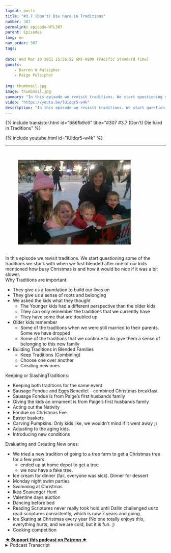 ```yaml
---
layout: posts
title: "#3.7 (Don't) Die hard in Traditions"
number: 307
permalink: episode-WTL307
parent: Episodes
lang: en
nav_order: 307
tags:

date: Wed Mar 10 2021 15:56:52 GMT-0800 (Pacific Standard Time)
guests:
    - Darren W Pulsipher
    - Paige Pulsipher

img: thumbnail.jpg
image: thumbnail.jpg
summary: "In this episode we revisit traditions. We start questioning some of the traditions we stuck with when we first blended after one of our kids mentioned how busy Christmas is and how it would be nice if it was a bit slower. "
video: "https://youtu.be/lUidqr5-w4k"
description: "In this episode we revisit traditions. We start questioning some of the traditions we stuck with when we first blended after one of our kids mentioned how busy Christmas is and how it would be nice if it was a bit slower. "
---
```


<div>
{% include transistor.html id="686fb9c6" title="#307 #3.7 (Don't) Die hard in Traditions" %}

{% include youtube.html id="lUidqr5-w4k" %}
</div>

---

<html><head></head><body><div>&nbsp;</div><div><figure data-trix-attachment="{&quot;contentType&quot;:&quot;image&quot;,&quot;height&quot;:266,&quot;url&quot;:&quot;https://lh3.googleusercontent.com/-itp6BQErieU/YElbv2isUfI/AAAAAAAFaXM/tKtWzF6j7Is7ehsdtwbAGk--e3PnZlSjwCNcBGAsYHQ/w354-h266/2011-12-17%25252017.09.31.jpg&quot;,&quot;width&quot;:354}" data-trix-content-type="image" class="attachment attachment--preview"><img src="./image0.jpg" width="354" height="266"><figcaption class="attachment__caption"></figcaption></figure></div><div><br></div><div>In this episode we revisit traditions. We start questioning some of the traditions we stuck with when we first blended after one of our kids mentioned how busy Christmas is and how it would be nice if it was a bit slower.&nbsp;</div><div>Why Traditions are important:</div><ul><li>They give us a foundation to build our lives on</li><li>They give us a sense of roots and belonging</li><li>We asked the kids what they thought<ul><li>The Younger kids had a different perspective than the older kids&nbsp;</li><li>They can only remember the traditions that we currently have</li><li>They have some that are doubled up</li></ul></li><li>Older kids remember<ul><li>Some of the traditions when we were still married to their parents. Some we have dropped</li><li>Some of the traditions that we continue to do give them a sense of belonging to this new family</li></ul></li><li>Building Traditions in Blended Families<ul><li>Keep Traditions (Combining)</li><li>Choose one over another</li><li>Creating new ones</li></ul></li></ul><div>Keeping or SlashingTraditions:</div><ul><li>Keeping both traditions for the same event</li><li>Sausage Fondue and Eggs Benedict - combined Christmas breakfast</li><li>Sausage Fondue is from Paige’s first husbands family</li><li>Giving the kids an ornament is from Paige’s first husbands family</li><li>Acting out the Nativity</li><li>Fondue on Christmas Eve</li><li>Easter baskets&nbsp;</li><li>Carving Pumpkins. Only kids like, we wouldn't mind if it went away ;)</li><li>Adjusting to the aging kids.</li><li>Introducing new conditions</li></ul><div>Evaluating and Creating New ones:</div><ul><li>We tried a new tradition of going to a tree farm to get a Christmas tree for a few years.<ul><li>ended up at home depot to get a tree</li><li>we now have a fake tree.</li></ul></li><li>Ice cream for dinner (fail, everyone was sick). Dinner for dessert</li><li>Monday night swim parties</li><li>Swimming at Christmas</li><li>Ikea Scavenger Hunt</li><li>Valentine days auction</li><li>Dancing before bed</li><li>Reading Scriptures never really took hold until Dallin challenged us to read scriptures consistently, which is now 7 years and going</li><li>Ice Skating at Christmas every year (No one totally enjoys this, everything hurts, and we are cold, but it is fun. ;)</li><li>Cooking competition</li></ul>
<strong>
  <a href="https://www.patreon.com/wheresthelemonade" target="_donate" rel="payment" title="★ Support this podcast on Patreon ★">★ Support this podcast on Patreon ★</a>
</strong></body></html>

<details>
<summary> Podcast Transcript </summary>

<p></p>

</details>
